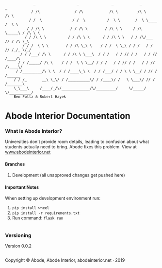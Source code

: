                  _                   _               _            _            _      
                / /\                / /\            /\ \         /\ \         /\ \    
               / /  \              / /  \          /  \ \       /  \ \____   /  \ \   
              / / /\ \            / / /\ \        / /\ \ \     / /\ \_____\ / /\ \ \  
             / / /\ \ \          / / /\ \ \      / / /\ \ \   / / /\/___  // / /\ \_\ 
            / / /  \ \ \        / / /\ \_\ \    / / /  \ \_\ / / /   / / // /_/_ \/_/ 
           / / /___/ /\ \      / / /\ \ \___\  / / /   / / // / /   / / // /____/\    
          / / /_____/ /\ \    / / /  \ \ \__/ / / /   / / // / /   / / // /\____\/    
         / /_________/\ \ \  / / /____\_\ \  / / /___/ / / \ \ \__/ / // / /______    
        / / /_       __\ \_\/ / /__________\/ / /____\/ /   \ \___\/ // / /_______\   
        \_\___\     /____/_/\/_____________/\/_________/     \/_____/ \/__________/
        Ben Foltz & Robert Hayek
                                                                              

# Abode Interior Documentation
### What is Abode Interior?

Universities don't provide room details, leading to confusion about what students actually need to bring. Abode fixes this problem. View at www.abodeinterior.net

###
#### Branches
  1. Development (all unapproved changes get pushed here)

###
#### Important Notes
When setting up development environment run:

  1. `pip install wheel`
  2. `pip install -r requirements.txt`
  3. Run command: `flask run`

#
### Versioning 
Version 0.0.2

##
Copyright © Abode, Abode Interior, abodeinterior.net · 2019 

